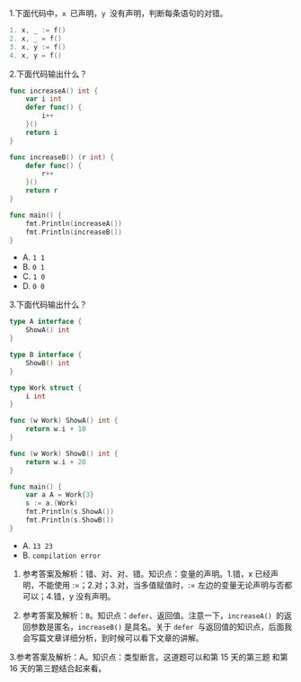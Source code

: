 1.下面代码中，`x `已声明，`y `没有声明，判断每条语句的对错。

```go
1. x, _ := f()
2. x, _ = f()
3. x, y := f()
4. x, y = f()
```

2.下面代码输出什么？

```go
func increaseA() int {
    var i int
    defer func() {
        i++
    }()
    return i
}

func increaseB() (r int) {
    defer func() {
        r++
    }()
    return r
}

func main() {
    fmt.Println(increaseA())
    fmt.Println(increaseB())
}
```

- A. `1 1`
- B. `0 1`
- C. `1 0`
- D. `0 0`

3.下面代码输出什么？

```go
type A interface {
    ShowA() int
}

type B interface {
    ShowB() int
}

type Work struct {
    i int
}

func (w Work) ShowA() int {
    return w.i + 10
}

func (w Work) ShowB() int {
    return w.i + 20
}

func main() {
    var a A = Work{3}
    s := a.(Work)
    fmt.Println(s.ShowA())
    fmt.Println(s.ShowB())
}
```

- A. `13 23`
- B. `compilation error`

1. 参考答案及解析：错、对、对、错。知识点：变量的声明。1.错，x 已经声明，不能使用 :=；2.对；3.对，当多值赋值时，:= 左边的变量无论声明与否都可以；4.错，y 没有声明。

2. 参考答案及解析：`B`。知识点：`defer`、返回值。注意一下，`increaseA() `的返回参数是匿名，`increaseB()` 是具名。关于 `defer `与返回值的知识点，后面我会写篇文章详细分析，到时候可以看下文章的讲解。

3.参考答案及解析：A。知识点：类型断言。这道题可以和第 15 天的第三题 和第 16 天的第三题结合起来看。